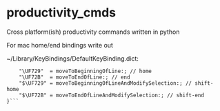 # productivity_cmds
Cross platform(ish) productivity commands written in python

For mac home/end bindings write out

~/Library/KeyBindings/DefaultKeyBinding.dict:

```{
    "\UF729"  = moveToBeginningOfLine:; // home
    "\UF72B"  = moveToEndOfLine:; // end
    "$\UF729" = moveToBeginningOfLineAndModifySelection:; // shift-home
    "$\UF72B" = moveToEndOfLineAndModifySelection:; // shift-end
}```

